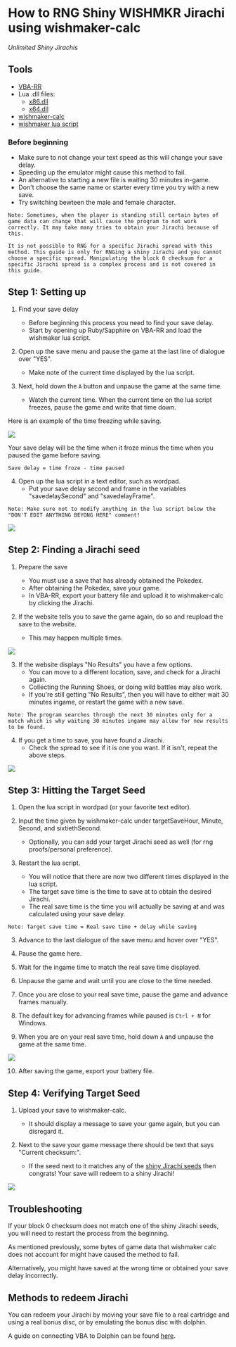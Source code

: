 # How to RNG Shiny WISHMKR Jirachi using wishmaker-calc

_Unlimited Shiny Jirachis_

## Tools

- [VBA-RR](https://github.com/TASVideos/vba-rerecording/releases)
- Lua .dll files:
  - [x86.dll](https://www.dropbox.com/s/2o4hdphn7j9z349/lua-dll-x86.zip?dl=0)
  - [x64.dll](https://www.dropbox.com/s/t8yttukleqserzp/lua-dll-x64.rar?dl=0)
- [wishmaker-calc](https://zaksabeast.github.io/wishmaker-calc/build/)
- [wishmaker lua script](https://github.com/beatlynx/lua-stuff/blob/master/scripts/wishmakerlua.lua)

### Before beginning

- Make sure to not change your text speed as this will change your save delay.
- Speeding up the emulator might cause this method to fail.
- An alternative to starting a new file is waiting 30 minutes in-game.
- Don't choose the same name or starter every time you try with a new save.
- Try switching bewteen the male and female character.

```
Note: Sometimes, when the player is standing still certain bytes of game data can change that will cause the program to not work correctly. It may take many tries to obtain your Jirachi because of this.

It is not possible to RNG for a specific Jirachi spread with this method. This guide is only for RNGing a shiny Jirachi and you cannot choose a specific spread. Manipulating the block 0 checksum for a specific Jirachi spread is a complex process and is not covered in this guide.
```

## Step 1: Setting up

1. Find your save delay

   - Before beginning this process you need to find your save delay.
   - Start by opening up Ruby/Sapphire on VBA-RR and load the wishmaker lua script.

2. Open up the save menu and pause the game at the last line of dialogue over "YES".

   - Make note of the current time displayed by the lua script.

3. Next, hold down the `A` button and unpause the game at the same time.
   - Watch the current time. When the current time on the lua script freezes, pause the game and write that time down.

Here is an example of the time freezing while saving.

![](https://i.imgur.com/dVM5jnp.gif)

Your save delay will be the time when it froze minus the time when you paused the game before saving.

`Save delay = time froze - time paused`

4. Open up the lua script in a text editor, such as wordpad.
   - Put your save delay second and frame in the variables "savedelaySecond" and "savedelayFrame".

```
Note: Make sure not to modify anything in the lua script below the "DON'T EDIT ANYTHING BEYONG HERE" comment!
```

![](https://i.imgur.com/SfM5d39.png)

## Step 2: Finding a Jirachi seed

1. Prepare the save

   - You must use a save that has already obtained the Pokedex.
   - After obtaining the Pokedex, save your game.
   - In VBA-RR, export your battery file and upload it to wishmaker-calc by clicking the Jirachi.

2. If the website tells you to save the game again, do so and reupload the save to the website.
   - This may happen multiple times.

![](https://i.imgur.com/vDfWBpb.png)

3. If the website displays "No Results" you have a few options.
   - You can move to a different location, save, and check for a Jirachi again.
   - Collecting the Running Shoes, or doing wild battles may also work.
   - If you're still getting "No Results", then you will have to either wait 30 minutes ingame, or restart the game with a new save.

```
Note: The program searches through the next 30 minutes only for a match which is why waiting 30 minutes ingame may allow for new results to be found.
```

4. If you get a time to save, you have found a Jirachi.
   - Check the spread to see if it is one you want. If it isn't, repeat the above steps.

![](https://i.imgur.com/5gZ1w80.png)

## Step 3: Hitting the Target Seed

1. Open the lua script in wordpad (or your favorite text editor).
2. Input the time given by wishmaker-calc under targetSaveHour, Minute, Second, and sixtiethSecond.

   - Optionally, you can add your target Jirachi seed as well (for rng proofs/personal preference).

3. Restart the lua script.
   - You will notice that there are now two different times displayed in the lua script.
   - The target save time is the time to save at to obtain the desired Jirachi.
   - The real save time is the time you will actually be saving at and was calculated using your save delay.

```
Note: Target save time = Real save time + delay while saving
```

3. Advance to the last dialogue of the save menu and hover over "YES".

4. Pause the game here.
5. Wait for the ingame time to match the real save time displayed.
6. Unpause the game and wait until you are close to the time needed.
7. Once you are close to your real save time, pause the game and advance frames manually.
8. The default key for advancing frames while paused is `Ctrl + N` for Windows.
9. When you are on your real save time, hold down `A` and unpause the game at the same time.

![](https://i.imgur.com/Sl0KWy1.png)

10. After saving the game, export your battery file.

## Step 4: Verifying Target Seed

1. Upload your save to wishmaker-calc.

   - It should display a message to save your game again, but you can disregard it.

2. Next to the save your game message there should be text that says "Current checksum:".
   - If the seed next to it matches any of the [shiny Jirachi seeds](https://www.irccloud.com/pastebin/rdxEbTm4/) then congrats! Your save will redeem to a shiny Jirachi!

![](https://i.imgur.com/vDfWBpb.png)

## Troubleshooting

If your block 0 checksum does not match one of the shiny Jirachi seeds, you will need to restart the process from the beginning.

As mentioned previously, some bytes of game data that wishmaker calc does not account for might have caused the method to fail.

Alternatively, you might have saved at the wrong time or obtained your save delay incorrectly.

## Methods to redeem Jirachi

You can redeem your Jirachi by moving your save file to a real cartridge and using a real bonus disc, or by emulating the bonus disc with dolphin.

A guide on connecting VBA to Dolphin can be found [here](https://pokemonrng.com/guides/tools/en/How%20to%20Connect%20Dolphin%20to%20VBA.md).
